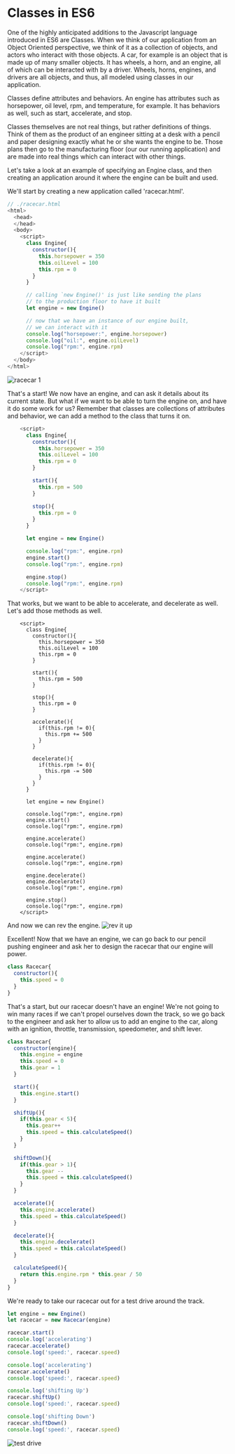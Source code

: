 # Classes in ES6

One of the highly anticipated additions to the Javascript language introduced in ES6 are Classes.  When we think of our application from an Object Oriented perspective, we think of it as a collection of objects, and actors who interact with those objects.  A car, for example is an object that is made up of many smaller objects.  It has wheels, a horn, and an engine, all of which can be interacted with by a driver.  Wheels, horns, engines, and drivers are all objects, and thus, all modeled using classes in our application.

Classes define attributes and behaviors.  An engine has attributes such as horsepower, oil level, rpm, and temperature, for example.  It has behaviors as well, such as start, accelerate, and stop.

Classes themselves are not real things, but rather definitions of things.  Think of them as the product of an engineer sitting at a desk with a pencil and paper designing exactly what he or she wants the engine to be.  Those plans then go to the manufacturing floor (our our running application) and are made into real things which can interact with other things.  

Let's take a look at an example of specifying an Engine class, and then creating an application around it where the engine can be built and used.

We'll start by creating a new application called 'racecar.html'.

```Javascript
// ./racecar.html
<html>
  <head>
  </head>
  <body>
    <script>
      class Engine{
        constructor(){
          this.horsepower = 350
          this.oilLevel = 100
          this.rpm = 0
        }
      }

      // calling `new Engine()' is just like sending the plans
      // to the production floor to have it built
      let engine = new Engine()

      // now that we have an instance of our engine built,
      // we can interact with it
      console.log("horsepower:", engine.horsepower)
      console.log("oil:", engine.oilLevel)
      console.log("rpm:", engine.rpm)
    </script>
  </body>
</html>
```

![racecar 1](https://s3.amazonaws.com/learn-site/curriculum/racecar-1.png)

That's a start!  We now have an engine, and can ask it details about its current state.  But what if we want to be able to turn the engine on, and have it do some work for us?  Remember that classes are collections of attributes and behavior, we can add a method to the class that turns it on.

```Javascript
    <script>
      class Engine{
        constructor(){
          this.horsepower = 350
          this.oilLevel = 100
          this.rpm = 0
        }

        start(){
          this.rpm = 500
        }

        stop(){
          this.rpm = 0
        }
      }

      let engine = new Engine()

      console.log("rpm:", engine.rpm)
      engine.start()
      console.log("rpm:", engine.rpm)

      engine.stop()
      console.log("rpm:", engine.rpm)
    </script>
```

That works, but we want to be able to accelerate, and decelerate as well.  Let's add those methods as well.

```Javascipt
    <script>
      class Engine{
        constructor(){
          this.horsepower = 350
          this.oilLevel = 100
          this.rpm = 0
        }

        start(){
          this.rpm = 500
        }

        stop(){
          this.rpm = 0
        }

        accelerate(){
          if(this.rpm != 0){
            this.rpm += 500
          }
        }

        decelerate(){
          if(this.rpm != 0){
            this.rpm -= 500
          }
        }
      }

      let engine = new Engine()

      console.log("rpm:", engine.rpm)
      engine.start()
      console.log("rpm:", engine.rpm)

      engine.accelerate()
      console.log("rpm:", engine.rpm)

      engine.accelerate()
      console.log("rpm:", engine.rpm)

      engine.decelerate()
      engine.decelerate()
      console.log("rpm:", engine.rpm)

      engine.stop()
      console.log("rpm:", engine.rpm)
    </script>

```
And now we can rev the engine.
![rev it up](https://s3.amazonaws.com/learn-site/curriculum/racecar-2.png)

Excellent!  Now that we have an engine, we can go back to our pencil pushing engineer and ask her to design the racecar that our engine will power.  

```Javascript
class Racecar{
  constructor(){
    this.speed = 0
  }
}
```

That's a start, but our racecar doesn't have an engine!  We're not going to win many races if we can't propel ourselves down the track, so we go back to the engineer and ask her to allow us to add an engine to the car, along with an ignition, throttle, transmission, speedometer, and shift lever.

```Javascript
class Racecar{
  constructor(engine){
    this.engine = engine
    this.speed = 0
    this.gear = 1
  }

  start(){
    this.engine.start()
  }

  shiftUp(){
    if(this.gear < 5){
      this.gear++
      this.speed = this.calculateSpeed()
    }
  }

  shiftDown(){
    if(this.gear > 1){
      this.gear --
      this.speed = this.calculateSpeed()
    }
  }

  accelerate(){
    this.engine.accelerate()
    this.speed = this.calculateSpeed()
  }

  decelerate(){
    this.engine.decelerate()
    this.speed = this.calculateSpeed()
  }

  calculateSpeed(){
    return this.engine.rpm * this.gear / 50
  }
}
```

We're ready to take our racecar out for a test drive around the track.

```Javascript
let engine = new Engine()
let racecar = new Racecar(engine)

racecar.start()
console.log('accelerating')
racecar.accelerate()
console.log('speed:', racecar.speed)

console.log('accelerating')
racecar.accelerate()
console.log('speed:', racecar.speed)

console.log('shifting Up')
racecar.shiftUp()
console.log('speed:', racecar.speed)

console.log('shifting Down')
racecar.shiftDown()
console.log('speed:', racecar.speed)

```

![test drive](https://s3.amazonaws.com/learn-site/curriculum/racecar-3.png)


